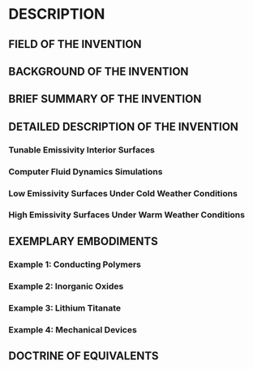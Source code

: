 # DESCRIPTION

## FIELD OF THE INVENTION

## BACKGROUND OF THE INVENTION

## BRIEF SUMMARY OF THE INVENTION

## DETAILED DESCRIPTION OF THE INVENTION

### Tunable Emissivity Interior Surfaces

### Computer Fluid Dynamics Simulations

### Low Emissivity Surfaces Under Cold Weather Conditions

### High Emissivity Surfaces Under Warm Weather Conditions

## EXEMPLARY EMBODIMENTS

### Example 1: Conducting Polymers

### Example 2: Inorganic Oxides

### Example 3: Lithium Titanate

### Example 4: Mechanical Devices

## DOCTRINE OF EQUIVALENTS

